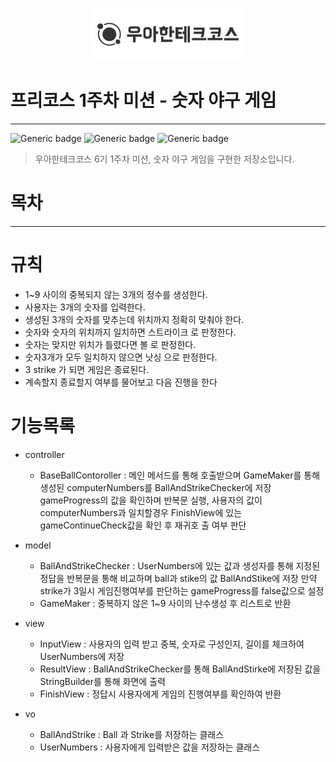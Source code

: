 <p align="center">
    <img src="./woowacourse.png" alt="우아한테크코스" width="250px">
</p>

# 프리코스 1주차 미션 - 숫자 야구 게임

---

![Generic badge](https://img.shields.io/badge/precourse-week1-green.svg)
![Generic badge](https://img.shields.io/badge/test-2_passed-blue.svg)
![Generic badge](https://img.shields.io/badge/version-1.0.1-brightgreen.svg)

> 우아한테크코스 6기 1주차 미션, 숫자 야구 게임을 구현한 저장소입니다.

# 목차
---
# 규칙
- 1~9 사이의 중복되지 않는 3개의 정수를 생성한다.
- 사용자는 3개의 숫자를 입력한다.
- 생성된 3개의 숫자를 맞추는데 위치까지 정확히 맞춰야 한다.
- 숫자와 숫자의 위치까지 일치하면 스트라이크 로 판정한다.
- 숫자는 맞지만 위치가 틀렸다면 볼 로 판정한다.
- 숫자3개가 모두 일치하지 않으면 낫싱 으로 판정한다.
- 3 strike 가 되면 게임은 종료된다.
- 계속할지 종료할지 여부를 물어보고 다음 진행을 한다
  
# 기능목록
- controller
    - BaseBallContoroller : 메인 메서드를 통해 호출받으며 GameMaker를 통해 생성된 computerNumbers를                                          BallAndStrikeChecker에 저장 gameProgress의 값을 확인하며 반복문 실행, 사용자의 값이                              computerNumbers과 일치할경우 FinishView에 있는 gameContinueCheck값을 확인 후 재귀호                              출 여부 판단
      
- model
    - BallAndStrikeChecker : UserNumbers에 있는 값과 생성자를 통해 지정된 정답을 반복문을 통해 비교하며 ball과                                 stike의 값 BallAndStike에 저장 만약 strike가 3일시 게임진행여부를 판단하는                                       gameProgress를 false값으로 설정
    - GameMaker : 중복하지 않은 1~9 사이의 난수생성 후 리스트로 반환
      
- view
    - InputView : 사용자의 입력 받고 중복, 숫자로 구성인지, 길이를 체크하여 UserNumbers에 저장
    - ResultView : BallAndStrikeChecker를 통해 BallAndStirke에 저장된 값을 StringBuilder를 통해 화면에 출력
    - FinishView : 정답시 사용자에게 게임의 진행여부를 확인하여 반환
      
- vo
    - BallAndStrike : Ball 과 Strike를 저장하는 클래스
    - UserNumbers : 사용자에게 입력받은 값을 저장하는 클래스
